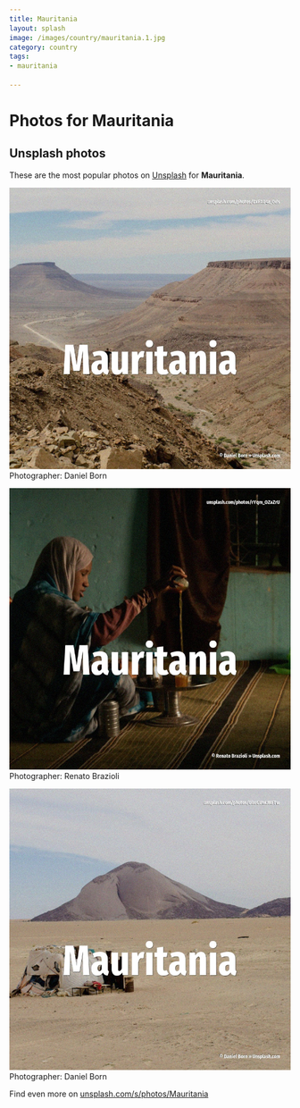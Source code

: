 ```yaml
---
title: Mauritania
layout: splash
image: /images/country/mauritania.1.jpg
category: country
tags:
- mauritania

---
```

# Photos for Mauritania
 
## Unsplash photos
These are the most popular photos on [Unsplash](https://unsplash.com) for **Mauritania**.
 
![Mauritania](/images/country/mauritania.1.jpg)
Photographer:  Daniel Born
 
![Mauritania](/images/country/mauritania.2.jpg)
Photographer:  Renato Brazioli
 
![Mauritania](/images/country/mauritania.3.jpg)
Photographer:  Daniel Born
 
Find even more on [unsplash.com/s/photos/Mauritania](https://unsplash.com/s/photos/Mauritania)
 
